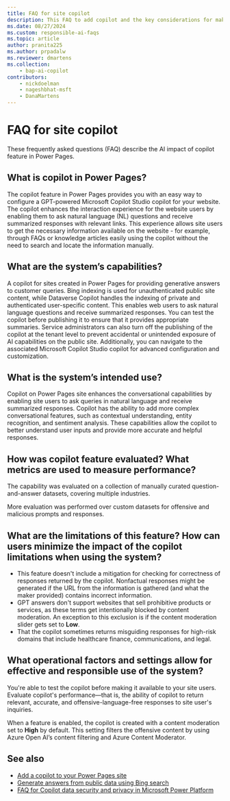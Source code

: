 ```yaml
---
title: FAQ for site copilot
description: This FAQ to add copilot and the key considerations for making use of this technology responsibly.
ms.date: 08/27/2024
ms.custom: responsible-ai-faqs
ms.topic: article
author: pranita225
ms.author: prpadalw
ms.reviewer: dmartens
ms.collection: 
    - bap-ai-copilot
contributors:
    - nickdoelman
    - nageshbhat-msft
    - DanaMartens
---
```


# FAQ for site copilot

These frequently asked questions (FAQ) describe the AI impact of copilot feature in Power Pages.

## What is copilot in Power Pages?

The copilot feature in Power Pages provides you with an easy way to configure a GPT-powered Microsoft Copilot Studio copilot for your website. The copilot enhances the interaction experience for the website users by enabling them to ask natural language (NL) questions and receive summarized responses with relevant links. This experience allows site users to get the necessary information available on the website - for example, through FAQs or knowledge articles easily using the copilot without the need to search and locate the information manually.

## What are the system’s capabilities?

A copilot for sites created in Power Pages for providing generative answers to customer queries. Bing indexing is used for unauthenticated public site content, while Dataverse Copilot handles the indexing of private and authenticated user-specific content. This enables web users to ask natural language questions and receive summarized responses. You can test the copilot before publishing it to ensure that it provides appropriate summaries. Service administrators can also turn off the publishing of the copilot at the tenant level to prevent accidental or unintended exposure of AI capabilities on the public site. Additionally, you can navigate to the associated Microsoft Copilot Studio copilot for advanced configuration and customization.

## What is the system’s intended use?

Copilot on Power Pages site enhances the conversational capabilities by enabling site users to ask queries in natural language and receive summarized responses. Copilot has the ability to add more complex conversational features, such as contextual understanding, entity recognition, and sentiment analysis. These capabilities allow the copilot to better understand user inputs and provide more accurate and helpful responses.

## How was copilot feature evaluated? What metrics are used to measure performance?

The capability was evaluated on a collection of manually curated question-and-answer datasets, covering multiple industries.

More evaluation was performed over custom datasets for offensive and malicious prompts and responses.

## What are the limitations of this feature? How can users minimize the impact of the copilot limitations when using the system?

- This feature doesn't include a mitigation for checking for correctness of responses returned by the copilot. Nonfactual responses might be generated if the URL from the information is gathered (and what the maker provided) contains incorrect information.
- GPT answers don't support websites that sell prohibitive products or services, as these terms get intentionally blocked by content moderation. An exception to this exclusion is if the content moderation slider gets set to **Low**.
- That the copilot sometimes returns misguiding responses for high-risk domains that include healthcare finance, communications, and legal.

## What operational factors and settings allow for effective and responsible use of the system?

You're able to test the copilot before making it available to your site users. Evaluate copilot's performance&mdash;that is, the ability of copilot to return relevant, accurate, and offensive-language-free responses to site user's inquiries.

When a feature is enabled, the copilot is created with a content moderation set to **High** by default. This setting filters the offensive content by using Azure Open AI’s content filtering and Azure Content Moderator.

## See also

- [Add a copilot to your Power Pages site](getting-started/enable-chatbot.md)
- [Generate answers from public data using Bing search](getting-started/force-bing-index.md)
- [FAQ for Copilot data security and privacy in Microsoft Power Platform](/power-platform/faqs-copilot-data-security-privacy/)
